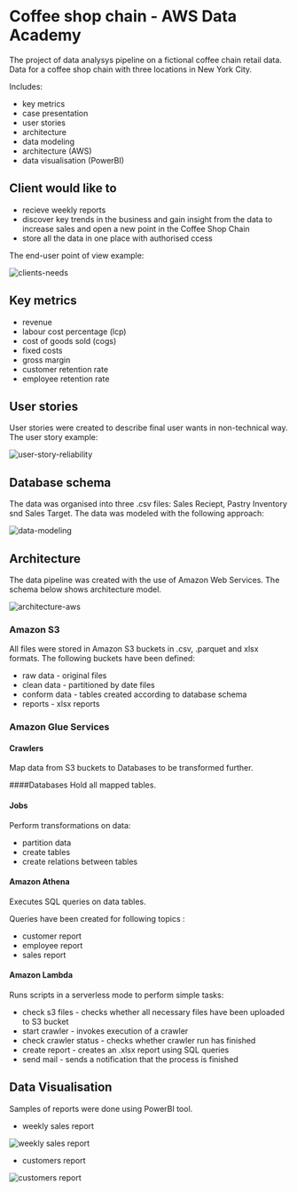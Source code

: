 # Coffee shop chain - AWS Data Academy
 
The project of data analysys pipeline on a fictional coffee chain retail data. 
Data for a coffee shop chain with three locations in New York City. 
 
 Includes:
- key metrics
- case presentation
- user stories
- architecture 
- data modeling
- architecture (AWS)
- data visualisation (PowerBI)


## Client would like to 

- recieve weekly reports
- discover key trends in the business and gain insight from the data to increase sales and open a new point in the Coffee Shop Chain
- store all the data in one place with authorised ccess 


The end-user point of view example:

![clients-needs](https://user-images.githubusercontent.com/38794956/210568335-f99e4e1e-60d4-44cc-8da5-d8413f557b4e.png)


## Key metrics

- revenue
- labour cost percentage (lcp)
- cost of goods sold (cogs)
- fixed costs
- gross margin
- customer retention rate
- employee retention rate


## User stories 

User stories were created to describe final user wants in non-technical way.
The user story example: 

![user-story-reliability](https://user-images.githubusercontent.com/38794956/210566767-5f0a45b8-7dd6-483c-a050-09dbdbe0b48c.png)


## Database schema

The data was organised into three .csv files: Sales Reciept, Pastry Inventory snd Sales Target. 
The data was modeled with the following approach: 

![data-modeling](https://user-images.githubusercontent.com/38794956/210567402-a289ed09-3a45-4872-95cf-21c052147726.png)



## Architecture

The data pipeline was created with the use of Amazon Web Services. 
The schema below shows architecture model. 

![architecture-aws](https://user-images.githubusercontent.com/38794956/210565719-b56dd1cb-a979-4898-853f-d42b7a3e181a.png)


### Amazon S3
All files were stored in Amazon S3 buckets in .csv, .parquet and xlsx formats. 
The following buckets have been defined:
- raw data - original files
- clean data - partitioned by date files 
- conform data - tables created according to database schema 
- reports - xlsx reports

### Amazon Glue Services 
#### Crawlers
Map data from S3 buckets to Databases to be transformed further.

####Databases
Hold all mapped tables.

#### Jobs
Perform transformations on data:
- partition data
- create tables
- create relations between tables

#### Amazon Athena
Executes SQL queries on data tables.

Queries have been created for following topics :
- customer report
- employee report
- sales report

#### Amazon Lambda
Runs scripts in a serverless mode to perform simple tasks:
- check s3 files - checks whether all necessary files have been uploaded to S3 bucket
- start crawler - invokes execution of a crawler
- check crawler status - checks whether crawler run has finished
- create report - creates an .xlsx report using SQL queries
- send mail - sends a notification that the process is finished

## Data Visualisation 
Samples of reports were done using PowerBI tool. 

- weekly sales report 

![weekly sales report](https://user-images.githubusercontent.com/38794956/210564376-2083513d-8c49-453f-b59f-542659497c00.png)



- customers report

![customers report](https://user-images.githubusercontent.com/38794956/210564644-ef7c9b9d-c2d8-4794-b7e1-61c52b235e5e.png)


